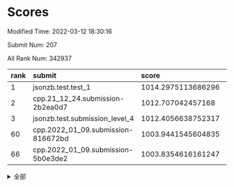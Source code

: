 # Scores

Modified Time: 2022-03-12 18:30:16

Submit Num: 207

All Rank Num: 342937

| rank |               submit               |       score        |       sigma        | pk_num |
| :--- | :--------------------------------- | :----------------- | :----------------- | :----- |
| 1    | jsonzb.test.test_1                 | 1014.2975113686296 | 0.8316255825413766 | 6631   |
| 2    | cpp.21_12_24.submission-2b2ea0d7   | 1012.707042457168  | 0.7906884149868125 | 6630   |
| 3    | jsonzb.test.submission_level_4     | 1012.4056638752317 | 0.803320654305484  | 6623   |
| 60   | cpp.2022_01_09.submission-816672bd | 1003.9441545604835 | 0.7205863830505738 | 6628   |
| 66   | cpp.2022_01_09.submission-5b0e3de2 | 1003.8354616161247 | 0.720738416708765  | 6626   |


<details>
<summary>全部</summary>

| rank |                 submit                 |       score        |       sigma        | pk_num |
| :--- | :------------------------------------- | :----------------- | :----------------- | :----- |
| 1    | jsonzb.test.test_1                     | 1014.2975113686296 | 0.8316255825413766 | 6631   |
| 2    | cpp.21_12_24.submission-2b2ea0d7       | 1012.707042457168  | 0.7906884149868125 | 6630   |
| 3    | jsonzb.test.submission_level_4         | 1012.4056638752317 | 0.803320654305484  | 6623   |
| 4    | gobigger.level_3.submission_level_3_27 | 1012.1439084580054 | 0.8018184793215443 | 6627   |
| 5    | gobigger.level_3.submission_level_3_5  | 1011.9151945978789 | 0.7683987870080766 | 6626   |
| 6    | gobigger.level_3.submission_level_3_42 | 1011.7839450525771 | 0.7971489024988075 | 6630   |
| 7    | gobigger.level_3.submission_level_3_21 | 1011.2041839608745 | 0.7711411984706253 | 6627   |
| 8    | gobigger.level_3.submission_level_3_10 | 1011.0789948008065 | 0.772829588342591  | 6624   |
| 9    | gobigger.level_3.submission_level_3_23 | 1011.0677447411692 | 0.7711122844151919 | 6622   |
| 10   | gobigger.level_3.submission_level_3_36 | 1010.9838942024636 | 0.7460510374081826 | 6628   |
| 11   | gobigger.level_3.submission_level_3_48 | 1010.9740321936889 | 0.7668478511306486 | 6626   |
| 12   | gobigger.level_3.submission_level_3_24 | 1010.9590304156034 | 0.7841531310426819 | 6634   |
| 13   | gobigger.level_3.submission_level_3_9  | 1010.9405978049391 | 0.7581580399161504 | 6624   |
| 14   | gobigger.level_3.submission_level_3_3  | 1010.837289308234  | 0.7779852319877001 | 6620   |
| 15   | gobigger.level_3.submission_level_3_20 | 1010.7981070230574 | 0.7731689300779386 | 6627   |
| 16   | gobigger.level_3.submission_level_3_47 | 1010.6364557115049 | 0.7513907918412336 | 6625   |
| 17   | gobigger.level_3.submission_level_3_15 | 1010.6066706908827 | 0.7670123498037505 | 6627   |
| 18   | gobigger.level_3.submission_level_3_14 | 1010.585366823352  | 0.7815927807373413 | 6625   |
| 19   | gobigger.level_3.submission_level_3_30 | 1010.3149193135964 | 0.7656029905723982 | 6630   |
| 20   | gobigger.level_3.submission_level_3_16 | 1010.302844881122  | 0.7568785213204713 | 6628   |
| 21   | gobigger.level_3.submission_level_3_6  | 1010.2867492790047 | 0.7605963494822925 | 6633   |
| 22   | gobigger.level_3.submission_level_3_19 | 1010.2565833462385 | 0.7725590034744203 | 6631   |
| 23   | gobigger.level_3.submission_level_3_46 | 1010.1594291903389 | 0.7658753636608087 | 6622   |
| 24   | gobigger.level_3.submission_level_3_2  | 1010.0500986641479 | 0.740864576154131  | 6625   |
| 25   | gobigger.level_3.submission_level_3_13 | 1010.0477874198252 | 0.7547455444435154 | 6627   |
| 26   | gobigger.level_3.submission_level_3_7  | 1010.0289222494324 | 0.7611985231342323 | 6629   |
| 27   | gobigger.level_3.submission_level_3_18 | 1009.9836952324081 | 0.7627823039665749 | 6628   |
| 28   | gobigger.level_3.submission_level_3_35 | 1009.9649044942997 | 0.7375109991903102 | 6627   |
| 29   | gobigger.level_3.submission_level_3_39 | 1009.8080433673416 | 0.7742755993254407 | 6622   |
| 30   | gobigger.level_3.submission_level_3_11 | 1009.7886113501278 | 0.755260955502758  | 6628   |
| 31   | gobigger.level_3.submission_level_3_1  | 1009.7878669250479 | 0.7458512418446048 | 6628   |
| 32   | gobigger.level_3.submission_level_3_32 | 1009.7768867822338 | 0.7584361955248441 | 6629   |
| 33   | gobigger.level_3.submission_level_3_26 | 1009.739072289377  | 0.7601681452215784 | 6627   |
| 34   | gobigger.level_3.submission_level_3_37 | 1009.7115392101866 | 0.7704645633465982 | 6629   |
| 35   | gobigger.level_3.submission_level_3_22 | 1009.69102652764   | 0.7544292774821864 | 6627   |
| 36   | gobigger.level_3.submission_level_3_25 | 1009.6793433849361 | 0.7582386338856051 | 6623   |
| 37   | gobigger.level_3.submission_level_3_12 | 1009.4346791804838 | 0.748425508122931  | 6627   |
| 38   | gobigger.level_3.submission_level_3_0  | 1009.4077088147058 | 0.7447902951034112 | 6624   |
| 39   | gobigger.level_3.submission_level_3_28 | 1009.23988055857   | 0.7540511903091208 | 6628   |
| 40   | gobigger.level_3.submission_level_3_29 | 1009.2234776344059 | 0.7691682331248411 | 6630   |
| 41   | gobigger.level_3.submission_level_3_34 | 1009.1961976239601 | 0.7543694690232527 | 6629   |
| 42   | gobigger.level_3.submission_level_3_41 | 1009.1658581479834 | 0.7830329463548328 | 6627   |
| 43   | gobigger.level_3.submission_level_3_17 | 1009.0715814339729 | 0.7428776042860992 | 6627   |
| 44   | gobigger.level_3.submission_level_3_8  | 1009.0335932319966 | 0.7650054966617957 | 6624   |
| 45   | gobigger.level_3.submission_level_3_4  | 1009.0056705407986 | 0.7453997540479674 | 6624   |
| 46   | gobigger.level_3.submission_level_3_49 | 1009.0029104037864 | 0.743958880147841  | 6628   |
| 47   | gobigger.level_3.submission_level_3_38 | 1008.956648249615  | 0.7513069065163416 | 6628   |
| 48   | gobigger.level_3.submission_level_3_43 | 1008.7147073607539 | 0.7605685883939086 | 6624   |
| 49   | gobigger.level_3.submission_level_3_33 | 1008.561295175764  | 0.7296822189478146 | 6630   |
| 50   | gobigger.level_3.submission_level_3_44 | 1008.5174274876111 | 0.7524078763569805 | 6628   |
| 51   | gobigger.level_3.submission_level_3_31 | 1008.4821353393803 | 0.7608413022182484 | 6623   |
| 52   | gobigger.level_3.submission_level_3_40 | 1008.3514515090565 | 0.7604484798420551 | 6630   |
| 53   | gobigger.level_3.submission_level_3_45 | 1008.3271697266827 | 0.7460909831392987 | 6626   |
| 54   | gobigger.level_1.submission_level_1_48 | 1005.0796514331431 | 0.7182567700642093 | 6627   |
| 55   | gobigger.level_1.submission_level_1_45 | 1004.4776366939647 | 0.7099868312181007 | 6626   |
| 56   | gobigger.level_1.submission_level_1_31 | 1004.4314713510438 | 0.7062174885554323 | 6626   |
| 57   | gobigger.level_1.submission_level_1_13 | 1004.3595353789187 | 0.7088520657442865 | 6627   |
| 58   | gobigger.level_1.submission_level_1_37 | 1004.1227741777885 | 0.7217187711531678 | 6630   |
| 59   | gobigger.level_1.submission_level_1_2  | 1003.9982987837476 | 0.7110790801167832 | 6630   |
| 60   | cpp.2022_01_09.submission-816672bd     | 1003.9441545604835 | 0.7205863830505738 | 6628   |
| 61   | gobigger.level_1.submission_level_1_42 | 1003.9095339552647 | 0.7200764442158184 | 6629   |
| 62   | gobigger.level_1.submission_level_1_39 | 1003.8955484370476 | 0.7076104988137129 | 6629   |
| 63   | gobigger.level_1.submission_level_1_0  | 1003.86506475522   | 0.7158652241021897 | 6630   |
| 64   | gobigger.level_1.submission_level_1_3  | 1003.8463513255651 | 0.7214039713755391 | 6626   |
| 65   | gobigger.level_1.submission_level_1_44 | 1003.8413249778141 | 0.7206959580044958 | 6628   |
| 66   | cpp.2022_01_09.submission-5b0e3de2     | 1003.8354616161247 | 0.720738416708765  | 6626   |
| 67   | gobigger.level_1.submission_level_1_49 | 1003.8141896070184 | 0.7200683004945168 | 6628   |
| 68   | gobigger.level_1.submission_level_1_16 | 1003.7985940047355 | 0.7165035205191955 | 6628   |
| 69   | gobigger.level_1.submission_level_1_35 | 1003.7189898510352 | 0.7054063787202072 | 6629   |
| 70   | gobigger.level_1.submission_level_1_11 | 1003.7109915960596 | 0.7122401600650181 | 6626   |
| 71   | gobigger.level_1.submission_level_1_26 | 1003.7030365205956 | 0.719559588172627  | 6625   |
| 72   | gobigger.level_1.submission_level_1_46 | 1003.6840955107384 | 0.7158456619796395 | 6629   |
| 73   | gobigger.level_1.submission_level_1_33 | 1003.6822872359918 | 0.7164947305443657 | 6621   |
| 74   | gobigger.level_1.submission_level_1_29 | 1003.6675901154024 | 0.7228631817663356 | 6622   |
| 75   | gobigger.level_1.submission_level_1_19 | 1003.6641914836708 | 0.7094709121887042 | 6628   |
| 76   | gobigger.level_1.submission_level_1_36 | 1003.6467458467645 | 0.7138274216302183 | 6629   |
| 77   | gobigger.level_1.submission_level_1_4  | 1003.5288858278711 | 0.7093340314159657 | 6633   |
| 78   | gobigger.level_1.submission_level_1_47 | 1003.4602280101967 | 0.7164011945776888 | 6628   |
| 79   | gobigger.level_1.submission_level_1_8  | 1003.4098096070117 | 0.7209275734216652 | 6626   |
| 80   | gobigger.level_1.submission_level_1_28 | 1003.3586936207815 | 0.711221554974167  | 6627   |
| 81   | gobigger.level_1.submission_level_1_34 | 1003.3541788897959 | 0.7090838414279788 | 6627   |
| 82   | gobigger.level_1.submission_level_1_22 | 1003.30040974665   | 0.7102251621958203 | 6624   |
| 83   | gobigger.level_1.submission_level_1_6  | 1003.2899271804646 | 0.7262478378451277 | 6627   |
| 84   | gobigger.level_1.submission_level_1_41 | 1003.287930540577  | 0.7133056012870417 | 6631   |
| 85   | gobigger.level_1.submission_level_1_1  | 1003.2156838413986 | 0.7100953362793176 | 6624   |
| 86   | gobigger.level_1.submission_level_1_24 | 1003.1727137454732 | 0.7100159559469517 | 6628   |
| 87   | gobigger.level_1.submission_level_1_38 | 1003.1546181086878 | 0.7111568141572119 | 6625   |
| 88   | gobigger.level_1.submission_level_1_12 | 1003.0856318106603 | 0.7148048567766287 | 6631   |
| 89   | gobigger.level_1.submission_level_1_10 | 1003.0117827528377 | 0.7159376035079359 | 6631   |
| 90   | gobigger.level_1.submission_level_1_21 | 1003.0113539460276 | 0.7183055875596124 | 6630   |
| 91   | gobigger.level_1.submission_level_1_7  | 1002.9510822285904 | 0.699630662069691  | 6631   |
| 92   | gobigger.level_1.submission_level_1_40 | 1002.9488798725922 | 0.7185486491260913 | 6623   |
| 93   | gobigger.level_1.submission_level_1_14 | 1002.9243356900006 | 0.7104445102401433 | 6627   |
| 94   | gobigger.level_1.submission_level_1_9  | 1002.8466616950266 | 0.7100113551119545 | 6622   |
| 95   | gobigger.level_1.submission_level_1_18 | 1002.8217681521162 | 0.7070718389240517 | 6626   |
| 96   | gobigger.level_1.submission_level_1_43 | 1002.6281466561128 | 0.7122920965641069 | 6628   |
| 97   | gobigger.level_1.submission_level_1_27 | 1002.6266553031395 | 0.7023931133172747 | 6625   |
| 98   | gobigger.level_1.submission_level_1_15 | 1002.5749142682656 | 0.7028969600352879 | 6625   |
| 99   | gobigger.level_1.submission_level_1_5  | 1002.501285114003  | 0.7103050865038206 | 6622   |
| 100  | gobigger.level_1.submission_level_1_17 | 1002.4909293548742 | 0.7134514259843401 | 6628   |
| 101  | gobigger.level_1.submission_level_1_25 | 1002.4395341141627 | 0.7258248015789462 | 6632   |
| 102  | gobigger.level_1.submission_level_1_20 | 1002.4337685159674 | 0.7131221684205953 | 6623   |
| 103  | gobigger.level_1.submission_level_1_30 | 1002.4118789299876 | 0.7219815571680305 | 6629   |
| 104  | gobigger.level_1.submission_level_1_32 | 1002.3757994800143 | 0.7234711328353733 | 6624   |
| 105  | gobigger.level_1.submission_level_1_23 | 1002.2873975592902 | 0.7016325962619793 | 6622   |
| 106  | gobigger.random.submission_random_35   | 997.666299504035   | 0.7086760512679953 | 6625   |
| 107  | gobigger.random.submission_random_10   | 997.6196553434831  | 0.7055445987379068 | 6624   |
| 108  | gobigger.random.submission_random_17   | 997.3790324590335  | 0.6982540673377049 | 6629   |
| 109  | gobigger.random.submission_random_32   | 997.0453364557343  | 0.7133261455316708 | 6623   |
| 110  | gobigger.random.submission_random_44   | 996.9883293106155  | 0.7158990828842158 | 6627   |
| 111  | gobigger.random.submission_random_15   | 996.8184437360809  | 0.709920122096766  | 6628   |
| 112  | gobigger.random.submission_random_43   | 996.763710282162   | 0.7124940337692751 | 6624   |
| 113  | gobigger.random.submission_random_27   | 996.6515718339749  | 0.7073231702612134 | 6622   |
| 114  | gobigger.random.submission_random_24   | 996.6361823239292  | 0.7125042887024153 | 6621   |
| 115  | gobigger.random.submission_random_11   | 996.5594828540012  | 0.7015993435459402 | 6626   |
| 116  | gobigger.random.submission_random_41   | 996.4512825019146  | 0.7003547118323643 | 6622   |
| 117  | gobigger.random.submission_random_21   | 996.4332844161676  | 0.716990474439045  | 6625   |
| 118  | gobigger.random.submission_random_39   | 996.3999039588649  | 0.7147942484440222 | 6629   |
| 119  | gobigger.random.submission_random_25   | 996.3718508552058  | 0.7099468986323944 | 6623   |
| 120  | gobigger.random.submission_random_16   | 996.3647887274107  | 0.7112684645580389 | 6629   |
| 121  | gobigger.random.submission_random_18   | 996.3278695250189  | 0.7005751412694633 | 6627   |
| 122  | gobigger.random.submission_random_37   | 996.3267432846014  | 0.7024396646634445 | 6625   |
| 123  | gobigger.random.submission_random_42   | 996.3244797299856  | 0.7052098310132452 | 6628   |
| 124  | gobigger.random.submission_random_29   | 996.3131779011196  | 0.7156782916311035 | 6628   |
| 125  | gobigger.random.submission_random_3    | 996.2970668358131  | 0.7000680447645041 | 6629   |
| 126  | gobigger.random.submission_random_34   | 996.2682476662635  | 0.716542268937516  | 6622   |
| 127  | gobigger.random.submission_random_9    | 996.1481840281741  | 0.7048437058335116 | 6628   |
| 128  | gobigger.random.submission_random_23   | 995.9962510011076  | 0.7269631098804391 | 6626   |
| 129  | gobigger.random.submission_random_40   | 995.89120951632    | 0.7172570226521959 | 6631   |
| 130  | gobigger.random.submission_random_48   | 995.7939007034691  | 0.723688706144791  | 6625   |
| 131  | gobigger.random.submission_random_14   | 995.7885483995856  | 0.721015245898816  | 6630   |
| 132  | gobigger.random.submission_random_19   | 995.7497400246492  | 0.7010300289065259 | 6627   |
| 133  | gobigger.random.submission_random_47   | 995.7389778241586  | 0.7293865747152019 | 6624   |
| 134  | gobigger.random.submission_random_5    | 995.6426501602099  | 0.710643143207974  | 6631   |
| 135  | gobigger.random.submission_random_36   | 995.6371740742286  | 0.7226388493097167 | 6627   |
| 136  | gobigger.random.submission_random_49   | 995.6150579965371  | 0.7371924374720986 | 6630   |
| 137  | gobigger.random.submission_random_22   | 995.5826771816656  | 0.7021963044355798 | 6618   |
| 138  | gobigger.random.submission_random_7    | 995.5499738222381  | 0.70270435679795   | 6630   |
| 139  | gobigger.random.submission_random_45   | 995.5287312405496  | 0.714656972908039  | 6629   |
| 140  | gobigger.random.submission_random_38   | 995.5171380734165  | 0.7085769947115542 | 6626   |
| 141  | gobigger.random.submission_random_20   | 995.5052289548338  | 0.7140798435501828 | 6628   |
| 142  | gobigger.random.submission_random_13   | 995.4731411834306  | 0.7168893156336424 | 6626   |
| 143  | gobigger.random.submission_random_4    | 995.471639590611   | 0.6987489052236586 | 6626   |
| 144  | gobigger.random.submission_random_31   | 995.4616856018572  | 0.715928278671074  | 6620   |
| 145  | gobigger.random.submission_random_2    | 995.4571157135251  | 0.7020173281242577 | 6628   |
| 146  | gobigger.random.submission_random_12   | 995.3865798002114  | 0.7194411197944633 | 6627   |
| 147  | gobigger.random.submission_random_1    | 995.2279509768214  | 0.7106003753760005 | 6630   |
| 148  | gobigger.random.submission_random_28   | 995.1622817230052  | 0.7140964802491206 | 6624   |
| 149  | gobigger.random.submission_random_6    | 995.1590777409389  | 0.7060402984316921 | 6625   |
| 150  | gobigger.random.submission_random_30   | 995.1359163578278  | 0.7105893033318935 | 6628   |
| 151  | gobigger.random.submission_random_8    | 995.0774248884455  | 0.7093006973487584 | 6628   |
| 152  | gobigger.random.submission_random_33   | 994.9080530003811  | 0.7238109896493878 | 6621   |
| 153  | gobigger.random.submission_random_46   | 994.5018303190816  | 0.7080538353476244 | 6625   |
| 154  | gobigger.random.submission_random_26   | 994.4598025492152  | 0.7115451877914309 | 6632   |
| 155  | gobigger.random.submission_random_0    | 994.2144418308219  | 0.7165098136517691 | 6630   |
| 156  | gobigger.level_2.submission_level_2_10 | 993.708458481651   | 0.7552781686409049 | 6625   |
| 157  | gobigger.level_2.submission_level_2_17 | 993.5536204304861  | 0.7272896742799557 | 6630   |
| 158  | gobigger.level_2.submission_level_2_45 | 993.5447688955112  | 0.7424323150344867 | 6624   |
| 159  | gobigger.level_2.submission_level_2_0  | 993.3838910992537  | 0.7284997634317745 | 6630   |
| 160  | gobigger.level_2.submission_level_2_19 | 993.314665650829   | 0.7376660096873304 | 6629   |
| 161  | gobigger.level_2.submission_level_2_6  | 992.9665182509375  | 0.7434106750233967 | 6631   |
| 162  | gobigger.level_2.submission_level_2_8  | 992.9420584650813  | 0.7561391329273623 | 6628   |
| 163  | gobigger.level_2.submission_level_2_47 | 992.9292883416324  | 0.7528959669302001 | 6626   |
| 164  | gobigger.level_2.submission_level_2_26 | 992.8942939849569  | 0.7363000409370908 | 6623   |
| 165  | gobigger.level_2.submission_level_2_38 | 992.8907668247562  | 0.7218094155558241 | 6630   |
| 166  | gobigger.level_2.submission_level_2_21 | 992.8814696136677  | 0.730288128842261  | 6624   |
| 167  | gobigger.level_2.submission_level_2_43 | 992.8711214943633  | 0.7437133991883774 | 6624   |
| 168  | gobigger.level_2.submission_level_2_39 | 992.7361176732469  | 0.734403746706658  | 6630   |
| 169  | gobigger.level_2.submission_level_2_9  | 992.7320327738342  | 0.7462660193187305 | 6631   |
| 170  | gobigger.level_2.submission_level_2_36 | 992.6871969881989  | 0.7412423952913761 | 6623   |
| 171  | gobigger.level_2.submission_level_2_12 | 992.680502934716   | 0.7281024908644008 | 6625   |
| 172  | gobigger.level_2.submission_level_2_3  | 992.5941421912511  | 0.7231003599993793 | 6626   |
| 173  | gobigger.level_2.submission_level_2_42 | 992.539446799455   | 0.7632195337299452 | 6626   |
| 174  | gobigger.level_2.submission_level_2_31 | 992.5132009089731  | 0.7451258847187904 | 6628   |
| 175  | gobigger.level_2.submission_level_2_41 | 992.5038781748415  | 0.734966919320932  | 6627   |
| 176  | gobigger.level_2.submission_level_2_18 | 992.4927497609152  | 0.7388965915497834 | 6625   |
| 177  | gobigger.level_2.submission_level_2_34 | 992.488872144433   | 0.729163383181375  | 6631   |
| 178  | gobigger.level_2.submission_level_2_7  | 992.4393750105301  | 0.7225534068472955 | 6627   |
| 179  | gobigger.level_2.submission_level_2_2  | 992.4109793084378  | 0.7485313664512547 | 6625   |
| 180  | gobigger.level_2.submission_level_2_14 | 992.381985130102   | 0.7615383358536317 | 6628   |
| 181  | gobigger.level_2.submission_level_2_25 | 992.2838805836077  | 0.7497927871738246 | 6623   |
| 182  | gobigger.level_2.submission_level_2_33 | 992.2360874655129  | 0.7370909238381961 | 6628   |
| 183  | gobigger.level_2.submission_level_2_4  | 992.2252525778243  | 0.7437854941045052 | 6626   |
| 184  | gobigger.level_2.submission_level_2_23 | 992.2209036187726  | 0.7401430168764218 | 6629   |
| 185  | gobigger.level_2.submission_level_2_11 | 992.0629612036289  | 0.7471414363868685 | 6629   |
| 186  | gobigger.level_2.submission_level_2_32 | 992.0107375297475  | 0.750206414105053  | 6624   |
| 187  | gobigger.level_2.submission_level_2_49 | 991.9155566582813  | 0.7557417703246917 | 6629   |
| 188  | gobigger.level_2.submission_level_2_48 | 991.818469167664   | 0.7664468979256651 | 6629   |
| 189  | gobigger.level_2.submission_level_2_35 | 991.7690892219707  | 0.7483007136083215 | 6623   |
| 190  | gobigger.level_2.submission_level_2_16 | 991.7577320599307  | 0.7513447640736022 | 6625   |
| 191  | gobigger.level_2.submission_level_2_22 | 991.6836678644167  | 0.7452447414432453 | 6626   |
| 192  | gobigger.level_2.submission_level_2_1  | 991.6494266731587  | 0.7691616046901562 | 6628   |
| 193  | gobigger.level_2.submission_level_2_40 | 991.5943391313468  | 0.7514267669253701 | 6625   |
| 194  | gobigger.level_2.submission_level_2_44 | 991.5869711234216  | 0.7638040497353168 | 6625   |
| 195  | gobigger.level_2.submission_level_2_5  | 991.3040409508275  | 0.7623036488247921 | 6631   |
| 196  | gobigger.level_2.submission_level_2_24 | 991.303975020844   | 0.7529444808354336 | 6630   |
| 197  | gobigger.level_2.submission_level_2_13 | 991.2843923962969  | 0.750379649266224  | 6627   |
| 198  | gobigger.level_2.submission_level_2_27 | 991.2718302217404  | 0.7454102815133247 | 6629   |
| 199  | gobigger.level_2.submission_level_2_30 | 991.2423958570788  | 0.7394955679348795 | 6628   |
| 200  | gobigger.level_2.submission_level_2_15 | 991.0138352685683  | 0.7464608805156258 | 6629   |
| 201  | gobigger.level_2.submission_level_2_29 | 990.983067512955   | 0.7407791861408038 | 6620   |
| 202  | gobigger.level_2.submission_level_2_28 | 990.7381391426917  | 0.7616647255169074 | 6626   |
| 203  | gobigger.level_2.submission_level_2_37 | 990.6115736014663  | 0.7739099528672507 | 6627   |
| 204  | gobigger.level_2.submission_level_2_20 | 990.4494246626749  | 0.7773698721377297 | 6628   |
| 205  | gobigger.level_2.submission_level_2_46 | 988.8172842037253  | 0.7890591039546707 | 6625   |
| 206  | gobigger.none.submission_none_1        | 977.6368937479466  | 1.2983789787958715 | 6630   |
| 207  | gobigger.none.submission_none_0        | 976.9376010588209  | 1.394838683076623  | 6628   |

</details>